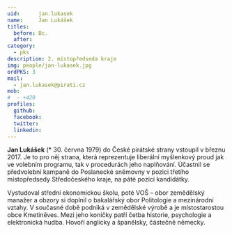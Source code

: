 ```yaml
---
uid:      jan.lukasek
name:     Jan Lukášek
titles:
  before: Bc. 
  after:
category:
  - pks
description: 2. místopředseda kraje
img: people/jan-lukasek.jpg
ordPKS: 3
mail:
  - jan.lukasek@pirati.cz
mob:
#  - +420 
profiles:
  github:
  facebook:
  twitter:
  linkedin:
---
```


**Jan Lukášek** (* 30. června 1979) do České pirátské strany vstoupil v březnu 2017. Je to pro něj strana, která reprezentuje liberální myšlenkový proud jak ve volebním programu, tak v procedurách jeho naplňování. Účastnil se předvolební kampaně do Poslanecké sněmovny v pozici třetího místopředsedy Středočeského kraje, na páté pozici kandidátky.

Vystudoval střední ekonomickou školu, poté VOŠ – obor zemědělský manažer a obzory si doplnil o bakalářský obor Politologie a mezinárodní vztahy. V současné době podniká v zemědělské výrobě a je místostarostou obce Kmetiněves. Mezi jeho koníčky patří četba historie, psychologie a elektronická hudba. Hovoří anglicky a španělsky, částečně německy.

